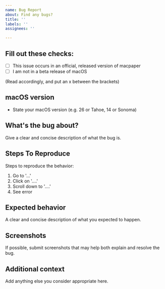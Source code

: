 ```yaml
---
name: Bug Report
about: Find any bugs?
title: ''
labels: ''
assignees: ''

---
```


## Fill out these checks:
- [ ] This issue occurs in an official, released version of macpaper
- [ ] I am not in a beta release of macOS

(Read accordingly, and put an x between the brackets)

## macOS version
 - State your macOS version (e.g. 26 or Tahoe, 14 or Sonoma)

## What's the bug about?
Give a clear and concise description of what the bug is.

## Steps To Reproduce
Steps to reproduce the behavior:
1. Go to '...'
2. Click on '....'
3. Scroll down to '....'
4. See error

## Expected behavior
A clear and concise description of what you expected to happen.

## Screenshots
If possible, submit screenshots that may help both explain and resolve the bug.

## Additional context
Add anything else you consider appropriate here.
